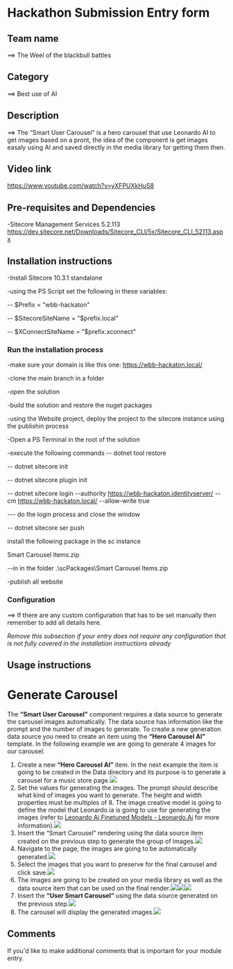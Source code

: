 # Hackathon Submission Entry form


## Team name
⟹ The Weel of the blackbull battles

## Category
⟹ Best use of AI

## Description
⟹ The “Smart User Carousel" is a hero carousel that use Leonardo AI to get images based on a pront, the idea of the component is get images easaly using AI and saved directly in the media library  for getting them then.


## Video link

https://www.youtube.com/watch?v=yXFPUXkHuS8


## Pre-requisites and Dependencies


-Sitecore Management Services 5.2.113 https://dev.sitecore.net/Downloads/Sitecore_CLI/5x/Sitecore_CLI_52113.aspx

## Installation instructions

-Install Sitecore 10.3.1 standalone

-using the PS Script set the following in these variables:

 -- $Prefix = "wbb-hackaton"

 -- $SitecoreSiteName = "$prefix.local"

 -- $XConnectSiteName = "$prefix.xconnect"

### Run the installation process

-make sure your domain is like this one: https://wbb-hackaton.local/

-clone the main branch in a folder

-open the solution

-build the solution and restore the nuget packages

-using the Website project, deploy the project to the sitecore instance using the publishin process

-Open a PS Terminal in the root of the solution

-execute the following commands
-- dotnet tool restore

-- dotnet sitecore init

-- dotnet sitecore plugin init

-- dotnet sitecore login --authority https://wbb-hackaton.identityserver/ --cm https://wbb-hackaton.local/ --allow-write true

--- do the login process and close the window

-- dotnet sitecore ser push

install the following package in the sc instance

Smart Carousel Items.zip

--in in the folder .\scPackages\Smart Carousel Items.zip

-publish all website




### Configuration
⟹ If there are any custom configuration that has to be set manually then remember to add all details here.

_Remove this subsection if your entry does not require any configuration that is not fully covered in the installation instructions already_

## Usage instructions

# Generate Carousel

The **“Smart User Carousel”** component requires a data source to generate the carousel images automatically. The data source has information like the prompt and the number of images to generate.
To create a new generation data source you need to create an item using the **“Hero Carousel AI”** template. In the following example we are going to generate 4 images for our carousel.

 1. Create a new **“Hero Carousel AI”** item. In the next example the item is going to be created in the Data directory and its purpose is to generate a carousel for a music store page.**![](https://lh7-us.googleusercontent.com/y9obKyte3svEOv_TNT57p2f1rM4bU-A0wI53pgoknOzY5dCQVODbBCOn9yDbbu_Ttt-AflBLXOrFlxafCEbrUk_a0ZWNAPVggSiRvg0R3vQhOPCC-ETNk8KiWeYwH9ZPgPZItWE68iC08gpM5GO968w)**
 2. Set the values for generating the images. The prompt should describe what kind of images you want to generate. The height and width properties must be multiples of 8. The image creative model is going to define the model that Leonardo.ia is going to use for generating the images (refer to [Leonardo Ai Finetuned Models - Leonardo.Ai](https://app.leonardo.ai/finetuned-models) for more information).**![](https://lh7-us.googleusercontent.com/ktBT__M18mqyiI-wmbE1oUHMeQvkH1YmNdA6yOmXvSQ0EN7NSzxaPltCCP90gn_nHXZpcIr3rc0-WG-FGpkUQMDDcK3O2NVb6hFIHhJs8kUdRBPC7r1mYkM5OfTBtQyXtYbCwXiCvs0VAgzV8Hw_f4s)**
 3. Insert the “Smart Carousel” rendering using the data source item created on the previous step to generate the group of images.**![](https://lh7-us.googleusercontent.com/I2T2zVkJOvzLL9mFL8RYTOkFVNYpAPhY4izOLeHLD7YqRKoWQOcgiZ6yDDD8wP1nC3VTu3EvduoCkVJVHYGGbLwYw9fkN1PH-8-rLSgiSv3Keg81aFPPcHmBVLTPLhJvxJuAILCXT5JlGCCYQlgi81Y)**
 4. Navigate to the page, the images are going to be automatically generated.**![](https://lh7-us.googleusercontent.com/VGRabwyiZogWeaF_e7PPphIHPuLursVbuEJ5JjvCClrrNKU0GQx8EEFKf2OPMzEEL1l5P_UkHh5RbGhKvKtDl-cnSapdakdDMWLmRbLfkajCzwustgg15037QT9k5yO0a9DBkFMtCYWSxIFNRm0jWpg)**
 5. Select the images that you want to preserve for the final carousel and click save.**![](https://lh7-us.googleusercontent.com/OZtK_6EO3-8GqgIsS4D0BNE0YpzTDiGwytsmOrEieguzfyqdRuMOPRYIOKYlWUWNAeRuXAC70hPeCDNpucq0G6UAItndmhOPqQhNOjWAuneiEHu_I6LFz01SskjEPkPUAGhyyCVj7sGJ4Y1qktew_ws)**
 6. The images are going to be created on your media library as well as the data source item that can be used on the final render.**![](https://lh7-us.googleusercontent.com/CDo0K5Zd06u0gUIbf18TlMTo6oAUpCBcxVkPMFCiIOLEy20ivcowFU43c6GXPjkx6CEuAd0oXY3Tt1gxvm2Z_E5lprH-KvM4L8c9-WAeISA8h8lW-o_1ST2ru_gnbXITVVTrAbL3WisRl5YrzCYmrn8)****![](https://lh7-us.googleusercontent.com/fD3JcysHd9fLVDuY5Ne-bEitQlqv1pQSZU2cv4XJSqoqq9W3HD85ux7u8XhFMJ6KDUqqulZVC99sOdExdIj33J9QJtJjDrtvNSJdvX0wLpTHLfMQJftX1E9iKBRhfVoXXhqB5bYPePDGgtVO88EeM9I)****![](https://lh7-us.googleusercontent.com/ofZsL2zU3oblJJbgZWTAjUHAUm58AWDjhCtAvYqBLmkivUBKS5i8AjeGYOepySeGXmycChFK0K-ALxZ5iMb4MgDnFARm0zFAetZD8mqOMPXEUl2NrMdhPwglvo_m1B-mM-Gf4F5RGQFfg3nPQ41DnIk)**
 7. Insert the **“User Smart Carousel”** using the data source generated on the previous step.**![](https://lh7-us.googleusercontent.com/s3kklmIvMVek2gsRqHbGeZieNsDU06rgj-I6yk9Ny7fyi3ee_SbtkG3IAHtmmO_0Mx6l1c5rQWV0segb6HGkixA1nkXXWS95d4bnHb3OblGOj3EYeBvhbXHeYxQ3KRZ-wWiXkBJyAEatuFb4pXqsylA)**
 8. The carousel will display the generated images.**![](https://lh7-us.googleusercontent.com/BH68ZP8iXRx4alis2iEtU1xlTE6C0FD4XSoU3UjgOOoQIT0SvfndYZkeapSCVTBiscgwNaZt3fTfDT3duL97VfeT3tTaehW8y3kitnZ7rgTHfF9bLFygQE5dRinnBeUNLvlieCYoBNLL3pn2I4Qk98Q)**



## Comments
If you'd like to make additional comments that is important for your module entry.
